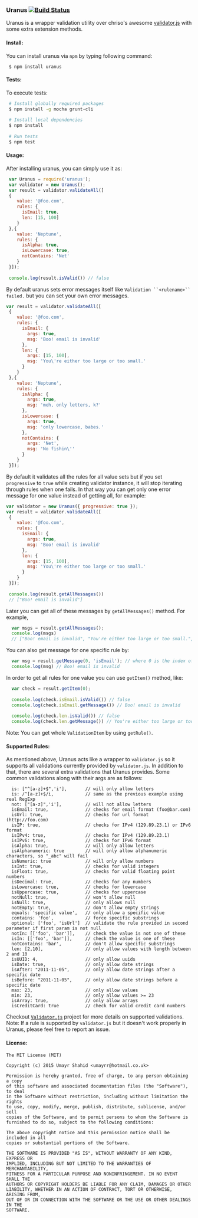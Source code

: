 ### Uranus [![Build Status](https://travis-ci.org/umayr/uranus.svg)](https://travis-ci.org/umayr/uranus)

Uranus is a wrapper validation utility over chriso's awesome [validator.js](https://github.com/chriso/validator.js) with some extra extension methods.

#### Install:

You can install uranus via `npm` by typing following command:
```
 $ npm install uranus
```

#### Tests:

To execute tests:
``` bash
 # Install globally required packages
 $ npm install -g mocha grunt-cli 
 
 # Install local dependencies
 $ npm install
 
 # Run tests
 $ npm test
```

#### Usage:

After installing uranus, you can simply use it as:

``` javascript
 var Uranus = require('uranus');
 var validator = new Uranus();
 var result = validator.validateAll([
 {
    value: '@foo.com',
    rules: {
      isEmail: true,
      len: [15, 100]
    }
 },{
    value: 'Neptune',
    rules: {
      isAlpha: true,
      isLowercase: true,
      notContains: 'Net'
    }
 }]);
 
 console.log(result.isValid()) // false
```

By default uranus sets error messages itself like `Validation ``<rulename>`` failed.` but you can set your own error messages.

``` javascript
var result = validator.validateAll([
 {
    value: '@foo.com',
    rules: {
      isEmail: {
        args: true,
        msg: 'Boo! email is invalid'
      },
      len: {
        args: [15, 100],
        msg: 'You\'re either too large or too small.'
      }
    }
 },{
    value: 'Neptune',
    rules: {
      isAlpha: {
        args: true,
        msg: 'meh, only letters, k?'
      },
      isLowercase: {
        args: true,
        msg: 'only lowercase, babes.'
      },
      notContains: {
        args: 'Net',
        msg: 'No fishin\''
      }
    }
 }]);
```

By default it validates all the rules for all value sets but if you set `progressive` to `true` while creating validator instance, it will stop iterating through rules when one fails. In that way you can get only one error message for one value instead of getting all, for example:

``` javascript
var validator = new Uranus({ progressive: true });
var result = validator.validateAll([
 {
    value: '@foo.com',
    rules: {
      isEmail: {
        args: true,
        msg: 'Boo! email is invalid'
      },
      len: {
        args: [15, 100],
        msg: 'You\'re either too large or too small.'
      }
    }
 }]);
 
 console.log(result.getAllMessages())
 // ["Boo! email is invalid"]
```

Later you can get all of these messages by `getAllMessages()` method. For example,

``` javascript
  var msgs = result.getAllMessages();
  console.log(msgs)
  // ["Boo! email is invalid", "You're either too large or too small.", "meh, only letters, k?", "only lowercase, babes.", "No fishin'"]
```

You can also get message for one specific rule by:

``` javascript
  var msg = result.getMessage(0, 'isEmail'); // where 0 is the index of provided array.
  console.log(msg) // Boo! email is invalid
```

In order to get all rules for one value you can use `getItem()` method, like: 

``` javascript
  var check = result.getItem(0);
  
  console.log(check.isEmail.isValid()) // false
  console.log(check.isEmail.getMessage()) // Boo! email is invalid
  
  console.log(check.len.isValid()) // false
  console.log(check.len.getMessage()) // You're either too large or too small.
```
Note: You can get whole `ValidationItem` by using `getRule()`.

#### Supported Rules:

As mentioned above, Uranus acts like a wrapper to `validator.js` so it supports all validations currently provided by `validator.js`. In addition to that, there are several extra validations that Uranus provides. Some common validations along with their args are as follows:

```
  is: ["^[a-z]+$",'i'],       // will only allow letters
  is: /^[a-z]+$/i,            // same as the previous example using real RegExp
  not: ["[a-z]",'i'],         // will not allow letters
  isEmail: true,              // checks for email format (foo@bar.com)
  isUrl: true,                // checks for url format (http://foo.com)
  isIP: true,                 // checks for IPv4 (129.89.23.1) or IPv6 format
  isIPv4: true,               // checks for IPv4 (129.89.23.1)
  isIPv6: true,               // checks for IPv6 format
  isAlpha: true,              // will only allow letters
  isAlphanumeric: true        // will only allow alphanumeric characters, so "_abc" will fail
  isNumeric: true             // will only allow numbers
  isInt: true,                // checks for valid integers
  isFloat: true,              // checks for valid floating point numbers
  isDecimal: true,            // checks for any numbers
  isLowercase: true,          // checks for lowercase
  isUppercase: true,          // checks for uppercase
  notNull: true,              // won't allow null
  isNull: true,               // only allows null
  notEmpty: true,             // don't allow empty strings
  equals: 'specific value',   // only allow a specific value
  contains: 'foo',            // force specific substrings
  optional: ['foo', 'isUrl']  // validate the rule provided in second parameter if first param is not null
  notIn: [['foo', 'bar']],    // check the value is not one of these
  isIn: [['foo', 'bar']],     // check the value is one of these
  notContains: 'bar',         // don't allow specific substrings
  len: [2,10],                // only allow values with length between 2 and 10
  isUUID: 4,                  // only allow uuids
  isDate: true,               // only allow date strings
  isAfter: "2011-11-05",      // only allow date strings after a specific date
  isBefore: "2011-11-05",     // only allow date strings before a specific date
  max: 23,                    // only allow values
  min: 23,                    // only allow values >= 23
  isArray: true,              // only allow arrays
  isCreditCard: true          // check for valid credit card numbers
```

Checkout [`Validator.js`](https://github.com/chriso/validator.js) project for more details on supported validations.
Note: If a rule is supported by `validator.js` but it doesn't work properly in Uranus, please feel free to report an issue.

#### License:

```
The MIT License (MIT)

Copyright (c) 2015 Umayr Shahid <umayrr@hotmail.co.uk>

Permission is hereby granted, free of charge, to any person obtaining a copy
of this software and associated documentation files (the "Software"), to deal
in the Software without restriction, including without limitation the rights
to use, copy, modify, merge, publish, distribute, sublicense, and/or sell
copies of the Software, and to permit persons to whom the Software is
furnished to do so, subject to the following conditions:

The above copyright notice and this permission notice shall be included in all
copies or substantial portions of the Software.

THE SOFTWARE IS PROVIDED "AS IS", WITHOUT WARRANTY OF ANY KIND, EXPRESS OR
IMPLIED, INCLUDING BUT NOT LIMITED TO THE WARRANTIES OF MERCHANTABILITY,
FITNESS FOR A PARTICULAR PURPOSE AND NONINFRINGEMENT. IN NO EVENT SHALL THE
AUTHORS OR COPYRIGHT HOLDERS BE LIABLE FOR ANY CLAIM, DAMAGES OR OTHER
LIABILITY, WHETHER IN AN ACTION OF CONTRACT, TORT OR OTHERWISE, ARISING FROM,
OUT OF OR IN CONNECTION WITH THE SOFTWARE OR THE USE OR OTHER DEALINGS IN THE
SOFTWARE.

```
